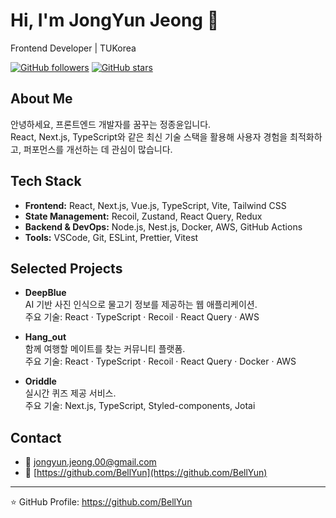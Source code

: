 # Hi, I'm JongYun Jeong 👋

Frontend Developer | TUKorea

[![GitHub followers](https://img.shields.io/github/followers/BellYun?label=Followers&style=social)](https://github.com/BellYun?tab=followers)
[![GitHub stars](https://img.shields.io/github/stars/BellYun?style=social)](https://github.com/BellYun?tab=repositories)

## About Me

안녕하세요, 프론트엔드 개발자를 꿈꾸는 정종윤입니다.  
React, Next.js, TypeScript와 같은 최신 기술 스택을 활용해 사용자 경험을 최적화하고, 퍼포먼스를 개선하는 데 관심이 많습니다.

## Tech Stack

- **Frontend:** React, Next.js, Vue.js, TypeScript, Vite, Tailwind CSS  
- **State Management:** Recoil, Zustand, React Query, Redux  
- **Backend & DevOps:** Node.js, Nest.js, Docker, AWS, GitHub Actions  
- **Tools:** VSCode, Git, ESLint, Prettier, Vitest  

## Selected Projects

- **DeepBlue**  
  AI 기반 사진 인식으로 물고기 정보를 제공하는 웹 애플리케이션.  
  주요 기술: React · TypeScript · Recoil · React Query · AWS  

- **Hang_out**  
  함께 여행할 메이트를 찾는 커뮤니티 플랫폼.  
  주요 기술: React · TypeScript · Recoil · React Query · Docker · AWS  

- **Oriddle**  
  실시간 퀴즈 제공 서비스.  
  주요 기술: Next.js, TypeScript, Styled-components, Jotai

## Contact

- 📧 jongyun.jeong.00@gmail.com  
- 🔗 [https://github.com/BellYun](https://github.com/BellYun)

---
⭐️ GitHub Profile: https://github.com/BellYun
